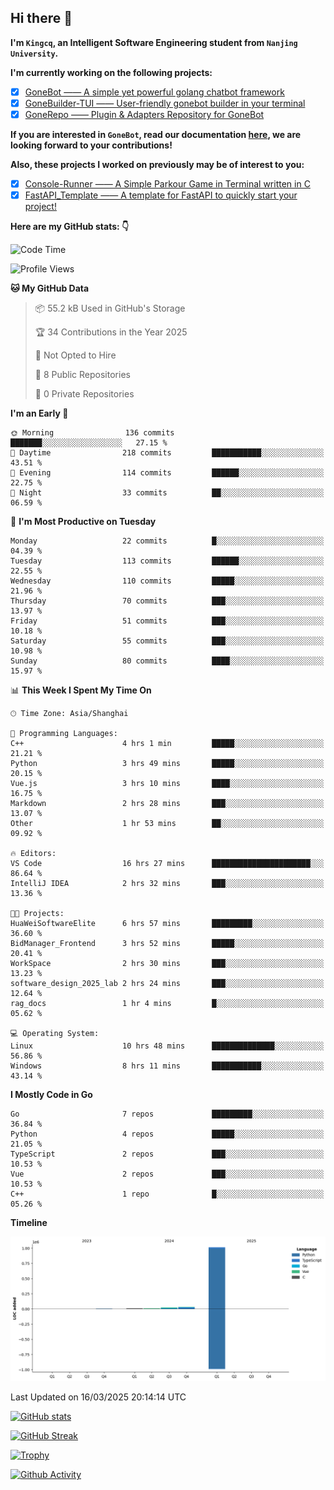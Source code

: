## Hi there 👋

**I'm `Kingcq`, an Intelligent Software Engineering student from `Nanjing University`.**

**I'm currently working on the following projects:**

- [x] [GoneBot —— A simple yet powerful golang chatbot framework](https://github.com/gonebot-dev/gonebot)
- [x] [GoneBuilder-TUI —— User-friendly gonebot builder in your terminal](https://github.com/gonebot-dev/gonebuilder-tui)
- [x] [GoneRepo —— Plugin & Adapters Repository for GoneBot](https://github.com/gonebot-dev/gonerepo)

**If you are interested in `GoneBot`, read our documentation [here](https://gonebot-dev.github.io/), we are looking forward to your contributions!**

**Also, these projects I worked on previously may be of interest to you:**

- [x] [Console-Runner —— A Simple Parkour Game in Terminal written in C](https://github.com/Kingcxp/Console-Runners)
- [x] [FastAPI_Template —— A template for FastAPI to quickly start your project!](https://github.com/Kingcxp/FastAPI_Template)

**Here are my GitHub stats: 👇**
<!--START_SECTION:waka-->
![Code Time](http://img.shields.io/badge/Code%20Time-1%2C571%20hrs%2012%20mins-blue)

![Profile Views](http://img.shields.io/badge/Profile%20Views-1-blue)

**🐱 My GitHub Data** 

> 📦 55.2 kB Used in GitHub's Storage 
 > 
> 🏆 34 Contributions in the Year 2025
 > 
> 🚫 Not Opted to Hire
 > 
> 📜 8 Public Repositories 
 > 
> 🔑 0 Private Repositories 
 > 
**I'm an Early 🐤** 

```text
🌞 Morning                136 commits         ███████░░░░░░░░░░░░░░░░░░   27.15 % 
🌆 Daytime                218 commits         ███████████░░░░░░░░░░░░░░   43.51 % 
🌃 Evening                114 commits         ██████░░░░░░░░░░░░░░░░░░░   22.75 % 
🌙 Night                  33 commits          ██░░░░░░░░░░░░░░░░░░░░░░░   06.59 % 
```
📅 **I'm Most Productive on Tuesday** 

```text
Monday                   22 commits          █░░░░░░░░░░░░░░░░░░░░░░░░   04.39 % 
Tuesday                  113 commits         ██████░░░░░░░░░░░░░░░░░░░   22.55 % 
Wednesday                110 commits         █████░░░░░░░░░░░░░░░░░░░░   21.96 % 
Thursday                 70 commits          ███░░░░░░░░░░░░░░░░░░░░░░   13.97 % 
Friday                   51 commits          ███░░░░░░░░░░░░░░░░░░░░░░   10.18 % 
Saturday                 55 commits          ███░░░░░░░░░░░░░░░░░░░░░░   10.98 % 
Sunday                   80 commits          ████░░░░░░░░░░░░░░░░░░░░░   15.97 % 
```


📊 **This Week I Spent My Time On** 

```text
🕑︎ Time Zone: Asia/Shanghai

💬 Programming Languages: 
C++                      4 hrs 1 min         █████░░░░░░░░░░░░░░░░░░░░   21.21 % 
Python                   3 hrs 49 mins       █████░░░░░░░░░░░░░░░░░░░░   20.15 % 
Vue.js                   3 hrs 10 mins       ████░░░░░░░░░░░░░░░░░░░░░   16.75 % 
Markdown                 2 hrs 28 mins       ███░░░░░░░░░░░░░░░░░░░░░░   13.07 % 
Other                    1 hr 53 mins        ██░░░░░░░░░░░░░░░░░░░░░░░   09.92 % 

🔥 Editors: 
VS Code                  16 hrs 27 mins      ██████████████████████░░░   86.64 % 
IntelliJ IDEA            2 hrs 32 mins       ███░░░░░░░░░░░░░░░░░░░░░░   13.36 % 

🐱‍💻 Projects: 
HuaWeiSoftwareElite      6 hrs 57 mins       █████████░░░░░░░░░░░░░░░░   36.60 % 
BidManager_Frontend      3 hrs 52 mins       █████░░░░░░░░░░░░░░░░░░░░   20.41 % 
WorkSpace                2 hrs 30 mins       ███░░░░░░░░░░░░░░░░░░░░░░   13.23 % 
software_design_2025_lab 2 hrs 24 mins       ███░░░░░░░░░░░░░░░░░░░░░░   12.64 % 
rag_docs                 1 hr 4 mins         █░░░░░░░░░░░░░░░░░░░░░░░░   05.62 % 

💻 Operating System: 
Linux                    10 hrs 48 mins      ██████████████░░░░░░░░░░░   56.86 % 
Windows                  8 hrs 11 mins       ███████████░░░░░░░░░░░░░░   43.14 % 
```

**I Mostly Code in Go** 

```text
Go                       7 repos             █████████░░░░░░░░░░░░░░░░   36.84 % 
Python                   4 repos             █████░░░░░░░░░░░░░░░░░░░░   21.05 % 
TypeScript               2 repos             ███░░░░░░░░░░░░░░░░░░░░░░   10.53 % 
Vue                      2 repos             ███░░░░░░░░░░░░░░░░░░░░░░   10.53 % 
C++                      1 repo              █░░░░░░░░░░░░░░░░░░░░░░░░   05.26 % 
```



**Timeline**

![Lines of Code chart](https://raw.githubusercontent.com/Kingcxp/Kingcxp/main/assets/bar_graph.png)


 Last Updated on 16/03/2025 20:14:14 UTC
<!--END_SECTION:waka-->

[![GitHub stats](https://github-readme-stats.vercel.app/api?username=Kingcxp&show_icons=true&count_private=true&theme=aura&hide_border=true&icon_color=FF4500&text_color=76EE00)](https://github.com/anuraghazra/github-readme-stats)    

[![GitHub Streak](https://github-readme-streak-stats.herokuapp.com/?user=Kingcxp&hide_border=true&theme=catppuccin-macchiato)](https://git.io/streak-stats)

[![Trophy](https://github-profile-trophy.vercel.app/?username=Kingcxp&theme=dracula)](https://github.com/ryo-ma/github-profile-trophy)

[![Github Activity](https://github-readme-activity-graph.vercel.app/graph?username=Kingcxp&theme=tokyo-night&hide_border=true)](https://github.com/ashutosh00710/github-readme-activity-graph)